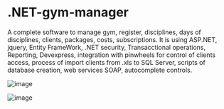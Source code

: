 # .NET-gym-manager
A complete software to manage gym, register, disciplines, days of disciplines, clients, packages, costs, subscriptions. 
It is using ASP.NET, jquery, Entity FrameWork, .NET security, Transacctional operations, Reporting, Devexpress, integration with pinwheels for control of clients access, process of import clients from .xls to SQL Server, scripts of database creation, web services SOAP, autocomplete controls.

![image](https://github.com/user-attachments/assets/15e66d0d-f164-4673-87a9-48cecdc44661)


![image](https://github.com/user-attachments/assets/237f40c7-88a4-4da5-b0c4-bea59a3b26fc)
